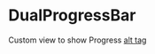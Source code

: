 # DualProgressBar
Custom view to show Progress
[alt tag](https://github.com/pollux-/DualProgressBar/blob/master/app/src/main/res/raw/anim.gif)
